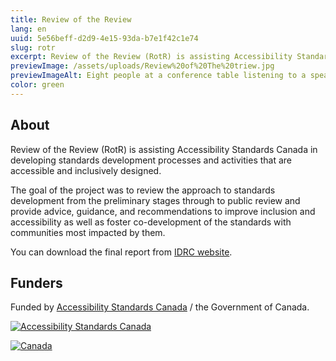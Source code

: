 ```yaml
---
title: Review of the Review
lang: en
uuid: 5e56beff-d2d9-4e15-93da-b7e1f42c1e74
slug: rotr
excerpt: Review of the Review (RotR) is assisting Accessibility Standards Canada in developing standards development processes and activities that are accessible and inclusively designed.
previewImage: /assets/uploads/Review%20of%20The%20triew.jpg
previewImageAlt: Eight people at a conference table listening to a speaker on the right
color: green
---
```

## About

Review of the Review (RotR) is assisting Accessibility Standards Canada in developing standards development processes and activities that are accessible and inclusively designed.

The goal of the project was to review the approach to standards development from the preliminary stages through to public review and provide advice, guidance, and recommendations to improve inclusion and accessibility as well as foster co-development of the standards with communities most impacted by them.

You can download the final report from [IDRC website](https://idrc.ocadu.ca/projects/rotr/).

## Funders

Funded by [Accessibility Standards Canada](https://accessible.canada.ca) / the Government of Canada.

[![Accessibility Standards Canada](/assets/uploads/asc.png)](https://accessible.canada.ca/)

[![Canada](/assets/uploads/canada.svg)](https://www.canada.ca/en.html)
